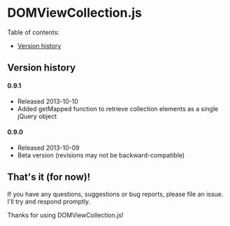 # DOMViewCollection.js

Table of contents:
* [Version history](#version-history)
 
## Version history

#### 0.9.1

* Released 2013-10-10
* Added getMapped function to retrieve collection elements as a single jQuery object

#### 0.9.0

* Released 2013-10-09
* Beta version (revisions may not be backward-compatible)

## That's it (for now)!

If you have any questions, suggestions or bug reports, please file an issue. I'll try and respond promptly.

Thanks for using DOMViewCollection.js!